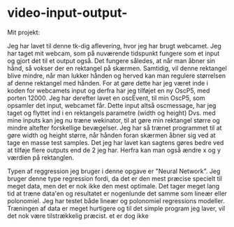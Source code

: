 # video-input-output-

Mit projekt:


Jeg har lavet til denne tk-dig aflevering, hvor jeg har brugt webcamet. 
Jeg har taget mit webcam, som på nuværende tidspunkt fungere som et input og gjort det til et output også.
Det fungere således, at når man åbner sin hånd, så vokser der en rektangel på skærmen. 
Samtidig, vil denne rektangel blive mindre, når man lukker hånden og herved kan man regulere størrelsen af denne rektangel med hånden.
For at gøre dette har jeg været inde i koden for webcamets input og derfra har jeg tilføjet en ny OscP5, med porten 12000. 
Jeg har derefter lavet en oscEvent, til min OscP5, som opsamler det input, webcamet får. Dette input altså oscmessage, har jeg taget og flyttet ind i en rektangels parametre (width og height)
Dvs. med mine inputs kan jeg nu træne wekinator, til at gøre min rektangel større og mindre altefter forskellige bevægelser. 
Jeg har så trænet programmet til at gøre width og height større, når hånden foran skærmen åbner sig ved at tage en masse test samples.
Det jeg har lavet kan sagtens gøres bedre ved at tilføje flere outputs end de 2 jeg har. Herfra kan man også ændre x og y værdien på rektanglen.

Typen af reggression jeg bruger i denne opgave er "Neural Network". 
Jeg bruger denne type regression fordi, da det er den mest præcise specielt til meget data, men det er nok ikke den mest optimale. 
Det tager meget lang tid at træne data'en og resultatet er nogenlunde det samme som lineær eller polonomiel.
Jeg har testet både lineær og polonomiel regressions modeller. Træningen af data er meget hurtigere og til det simple program jeg laver, vil det nok være tilstrækkelig præcist. 
et er dog ikke
